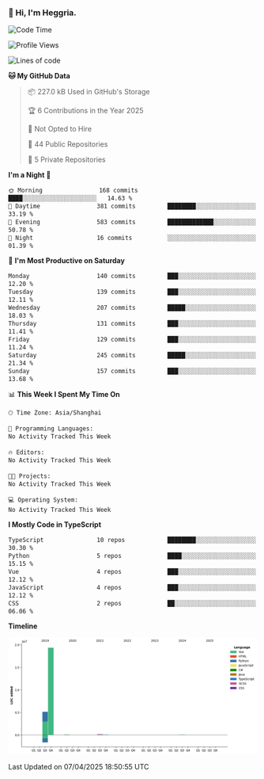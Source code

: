 ### 👋 Hi, I'm Heggria.

<!--START_SECTION:waka-->
![Code Time](http://img.shields.io/badge/Code%20Time-1%2C037%20hrs%2020%20mins-blue)

![Profile Views](http://img.shields.io/badge/Profile%20Views-0-blue)

![Lines of code](https://img.shields.io/badge/From%20Hello%20World%20I%27ve%20Written-24.8%20million%20lines%20of%20code-blue)

**🐱 My GitHub Data** 

> 📦 227.0 kB Used in GitHub's Storage 
 > 
> 🏆 6 Contributions in the Year 2025
 > 
> 🚫 Not Opted to Hire
 > 
> 📜 44 Public Repositories 
 > 
> 🔑 5 Private Repositories 
 > 
**I'm a Night 🦉** 

```text
🌞 Morning                168 commits         ████░░░░░░░░░░░░░░░░░░░░░   14.63 % 
🌆 Daytime                381 commits         ████████░░░░░░░░░░░░░░░░░   33.19 % 
🌃 Evening                583 commits         █████████████░░░░░░░░░░░░   50.78 % 
🌙 Night                  16 commits          ░░░░░░░░░░░░░░░░░░░░░░░░░   01.39 % 
```
📅 **I'm Most Productive on Saturday** 

```text
Monday                   140 commits         ███░░░░░░░░░░░░░░░░░░░░░░   12.20 % 
Tuesday                  139 commits         ███░░░░░░░░░░░░░░░░░░░░░░   12.11 % 
Wednesday                207 commits         █████░░░░░░░░░░░░░░░░░░░░   18.03 % 
Thursday                 131 commits         ███░░░░░░░░░░░░░░░░░░░░░░   11.41 % 
Friday                   129 commits         ███░░░░░░░░░░░░░░░░░░░░░░   11.24 % 
Saturday                 245 commits         █████░░░░░░░░░░░░░░░░░░░░   21.34 % 
Sunday                   157 commits         ███░░░░░░░░░░░░░░░░░░░░░░   13.68 % 
```


📊 **This Week I Spent My Time On** 

```text
🕑︎ Time Zone: Asia/Shanghai

💬 Programming Languages: 
No Activity Tracked This Week

🔥 Editors: 
No Activity Tracked This Week

🐱‍💻 Projects: 
No Activity Tracked This Week

💻 Operating System: 
No Activity Tracked This Week
```

**I Mostly Code in TypeScript** 

```text
TypeScript               10 repos            ████████░░░░░░░░░░░░░░░░░   30.30 % 
Python                   5 repos             ████░░░░░░░░░░░░░░░░░░░░░   15.15 % 
Vue                      4 repos             ███░░░░░░░░░░░░░░░░░░░░░░   12.12 % 
JavaScript               4 repos             ███░░░░░░░░░░░░░░░░░░░░░░   12.12 % 
CSS                      2 repos             ██░░░░░░░░░░░░░░░░░░░░░░░   06.06 % 
```



**Timeline**

![Lines of Code chart](https://raw.githubusercontent.com/heggria/heggria/main/assets/bar_graph.png)


 Last Updated on 07/04/2025 18:50:55 UTC
<!--END_SECTION:waka-->
